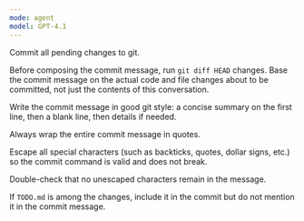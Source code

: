 ```yaml
---
mode: agent
model: GPT-4.1
---
```

Commit all pending changes to git.

Before composing the commit message, run `git diff HEAD` changes. Base the commit message on the actual code and file changes about to be committed, not just the contents of this conversation.

Write the commit message in good git style: a concise summary on the first line, then a blank line, then details if needed.

Always wrap the entire commit message in quotes.

Escape all special characters (such as backticks, quotes, dollar signs, etc.) so the commit command is valid and does not break.

Double-check that no unescaped characters remain in the message.

If `TODO.md` is among the changes, include it in the commit but do not mention it in the commit message.
